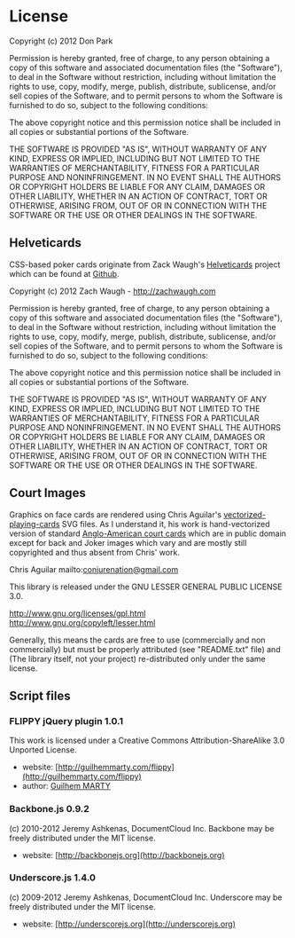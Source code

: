 # License

Copyright (c) 2012 Don Park

Permission is hereby granted, free of charge, to any person obtaining a copy of this software and associated documentation files (the "Software"), to deal in the Software without restriction, including without limitation the rights to use, copy, modify, merge, publish, distribute, sublicense, and/or sell copies of the Software, and to permit persons to whom the Software is furnished to do so, subject to the following conditions:

The above copyright notice and this permission notice shall be included in all copies or substantial portions of the Software.

THE SOFTWARE IS PROVIDED "AS IS", WITHOUT WARRANTY OF ANY KIND, EXPRESS OR IMPLIED, INCLUDING BUT NOT LIMITED TO THE WARRANTIES OF MERCHANTABILITY, FITNESS FOR A PARTICULAR PURPOSE AND NONINFRINGEMENT. IN NO EVENT SHALL THE AUTHORS OR COPYRIGHT HOLDERS BE LIABLE FOR ANY CLAIM, DAMAGES OR OTHER LIABILITY, WHETHER IN AN ACTION OF CONTRACT, TORT OR OTHERWISE, ARISING FROM, OUT OF OR IN CONNECTION WITH THE SOFTWARE OR THE USE OR OTHER DEALINGS IN THE SOFTWARE.

## Helveticards

CSS-based poker cards originate from Zack Waugh's [Helveticards](http://zachwaugh.com/helveticards/index.html) project which can be found at [Github](https://github.com/zachwaugh/Helveticards).

Copyright (c) 2012 Zach Waugh - http://zachwaugh.com

Permission is hereby granted, free of charge, to any person obtaining a copy of this software and associated documentation files (the "Software"), to deal in the Software without restriction, including without limitation the rights to use, copy, modify, merge, publish, distribute, sublicense, and/or sell copies of the Software, and to permit persons to whom the Software is furnished to do so, subject to the following conditions:

The above copyright notice and this permission notice shall be included in all copies or substantial portions of the Software.

THE SOFTWARE IS PROVIDED "AS IS", WITHOUT WARRANTY OF ANY KIND, EXPRESS OR IMPLIED, INCLUDING BUT NOT LIMITED TO THE WARRANTIES OF MERCHANTABILITY, FITNESS FOR A PARTICULAR PURPOSE AND NONINFRINGEMENT. IN NO EVENT SHALL THE AUTHORS OR COPYRIGHT HOLDERS BE LIABLE FOR ANY CLAIM, DAMAGES OR OTHER LIABILITY, WHETHER IN AN ACTION OF CONTRACT, TORT OR OTHERWISE, ARISING FROM, OUT OF OR IN CONNECTION WITH THE SOFTWARE OR THE USE OR OTHER DEALINGS IN THE SOFTWARE.

## Court Images

Graphics on face cards are rendered using Chris Aguilar's [vectorized-playing-cards](http://code.google.com/p/vectorized-playing-cards/) SVG files. As I understand it, his work is hand-vectorized version of standard [Anglo-American court cards](http://www.madore.org/~david/misc/cards.html) which are in public domain except for back and Joker images which vary and are mostly still copyrighted and thus absent from Chris' work.

Chris Aguilar
mailto:conjurenation@gmail.com

This library is released under the GNU LESSER GENERAL PUBLIC LICENSE 3.0.

http://www.gnu.org/licenses/gpl.html
http://www.gnu.org/copyleft/lesser.html

Generally, this means the cards are free to use (commercially and non commercially) but must be properly attributed (see "README.txt" file) and (The library itself, not your project) re-distributed only under the same license.

## Script files

### FLIPPY jQuery plugin 1.0.1

This work is licensed under a Creative Commons Attribution-ShareAlike 3.0 Unported License.

- website: [http://guilhemmarty.com/flippy](http://guilhemmarty.com/flippy)
- author: [Guilhem MARTY](bonjour@guilhemmarty.com)

### Backbone.js 0.9.2

(c) 2010-2012 Jeremy Ashkenas, DocumentCloud Inc.
Backbone may be freely distributed under the MIT license.

- website: [http://backbonejs.org](http://backbonejs.org)

### Underscore.js 1.4.0

(c) 2009-2012 Jeremy Ashkenas, DocumentCloud Inc.
Underscore may be freely distributed under the MIT license.

- website: [http://underscorejs.org](http://underscorejs.org)
